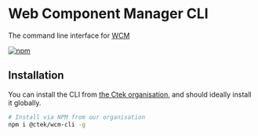 # Web Component Manager CLI

The command line interface for [WCM](https://www.npmjs.com/package/@ctek/wcm)

[![npm](https://img.shields.io/npm/v/@ctek/wcm-cli.svg?style=flat-square)](https://www.npmjs.com/package/@ctek/wcm-cli)

## Installation
You can install the CLI from [the Ctek organisation](https://www.npmjs.com/org/ctek), and should ideally install it globally.

```bash
# Install via NPM from our organisation
npm i @ctek/wcm-cli -g
```
